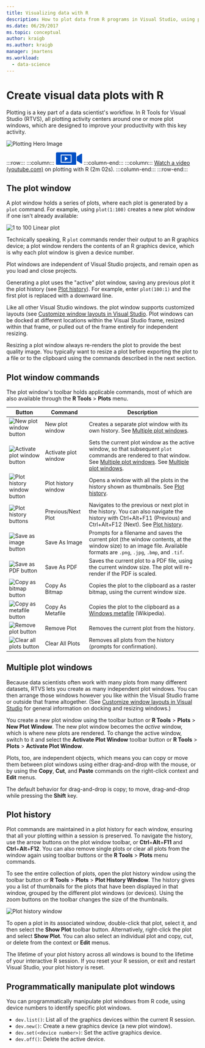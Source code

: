 ```yaml
---
title: Visualizing data with R
description: How to plot data from R programs in Visual Studio, using plot windows.
ms.date: 06/29/2017
ms.topic: conceptual
author: kraigb
ms.author: kraigb
manager: jmartens
ms.workload:
  - data-science
---
```


# Create visual data plots with R

Plotting is a key part of a data scientist's workflow. In R Tools for Visual Studio (RTVS), all plotting activity centers around one or more plot windows, which are designed to improve your productivity with this key activity.

![Plotting Hero Image](media/plotting-hero-image.png)

:::row:::
    :::column:::
        ![movie camera icon for video](../install/media/video-icon.png "Watch a video")
    :::column-end:::
    :::column:::
        [Watch a video (youtube.com)](https://www.youtube.com/watch?v=ZTbKmz5RSgY) on plotting with R (2m 02s).
    :::column-end:::
:::row-end:::

## The plot window

A plot window holds a series of plots, where each plot is generated by a `plot` command. For example, using `plot(1:100)` creates a new plot window if one isn't already available:

![1 to 100 Linear plot](media/plotting-1-to-100.png)

Technically speaking, R `plot` commands render their output to an R graphics device; a plot window renders the contents of an R graphics device, which is why each plot window is given a device number.

Plot windows are independent of Visual Studio projects, and remain open as you load and close projects.

Generating a plot uses the "active" plot window, saving any previous plot it the plot history (see [Plot history](#plot-history)). For example, enter `plot(100:1)` and the first plot is replaced with a downward line.

Like all other Visual Studio windows. the plot window supports customized layouts (see [Customize window layouts in Visual Studio](../ide/customizing-window-layouts-in-visual-studio.md). Plot windows can be docked at different locations within the Visual Studio frame, resized within that frame, or pulled out of the frame entirely for independent resizing.

Resizing a plot window always re-renders the plot to provide the best quality image. You typically want to resize a plot before exporting the plot to a file or to the clipboard using the commands described in the next section.

## Plot window commands

The plot window's toolbar holds applicable commands, most of which are also available through the **R Tools** > **Plots** menu.

| Button | Command | Description |
| --- | --- | --- |
| ![New plot window button](media/plotting-toolbar-01-new-plot-window.png) | New plot window | Creates a separate plot window with its own history. See [Multiple plot windows](#multiple-plot-windows). |
| ![Activate plot window button](media/plotting-toolbar-02-activate-plot-window.png) | Activate plot window | Sets the current plot window as the active window, so that subsequent `plot` commands are rendered to that window. See [Multiple plot windows](#multiple-plot-windows). See [Multiple plot windows](#multiple-plot-windows). |
| ![Plot history window button](media/plotting-toolbar-03-plot-history.png) | Plot history window | Opens a window with all the plots in the history shown as thumbnails. See [Plot history](#plot-history). |
| ![Plot history buttons](media/plotting-toolbar-04-plot-history-arrows.png) | Previous/Next Plot |  Navigates to the previous or next plot in the history. You can also navigate the history with Ctrl+Alt+F11 (Previous) and Ctrl+Alt+F12 (Next). See [Plot history](#plot-history). |
| ![Save as image button](media/plotting-toolbar-05-save-as-image.png)| Save As Image | Prompts for a filename and saves the current plot (the window contents, at the window size) to an image file. Available formats are `.png`, `.jpg`, `.bmp`, and `.tif`. |
| ![Save as PDF button](media/plotting-toolbar-06-save-as-pdf.png)| Save As PDF | Saves the current plot to a PDF file, using the current window size. The plot will re-render if the PDF is scaled. |
| ![Copy as bitmap button](media/plotting-toolbar-07-copy-as-bitmap.png)| Copy As Bitmap | Copies the plot to the clipboard as a raster bitmap, using the current window size. |
| ![Copy as metafile button](media/plotting-toolbar-08-copy-as-metafile.png)| Copy As Metafile | Copies the plot to the clipboard as a [Windows metafile](https://en.wikipedia.org/wiki/Windows_Metafile) (Wikipedia). |
| ![Remove plot button](media/plotting-toolbar-09-remove-plot.png)| Remove Plot | Removes the current plot from the history. |
| ![Clear all plots button](media/plotting-toolbar-10-clear-all-plots.png) | Clear All Plots | Removes all plots from the history (prompts for confirmation). |

## Multiple plot windows

Because data scientists often work with many plots from many different datasets, RTVS lets you create as many independent plot windows. You can then arrange those windows however you like within the Visual Studio frame or outside that frame altogether. (See [Customize window layouts in Visual Studio](../ide/customizing-window-layouts-in-visual-studio.md) for general information on docking and resizing windows.)

You create a new plot window using the toolbar button or **R Tools** > **Plots** > **New Plot Window**. The new plot window becomes the *active* window, which is where new plots are rendered. To change the active window, switch to it and select the **Activate Plot Window** toolbar button or **R Tools** > **Plots** > **Activate Plot Window**.

Plots, too, are independent objects, which means you can copy or move them between plot windows using either drag-and-drop with the mouse, or by using the **Copy**, **Cut**, and **Paste** commands on the right-click context and **Edit** menus.

The default behavior for drag-and-drop is copy; to move, drag-and-drop while pressing the **Shift** key.

## Plot history

Plot commands are maintained in a plot history for each window, ensuring that all your plotting within a session is preserved. To navigate the history, use the arrow buttons on the plot window toolbar, or **Ctrl**+**Alt**+**F11** and **Ctrl**+**Alt**+**F12**. You can also remove single plots or clear all plots from the window again using toolbar buttons or the **R Tools** > **Plots** menu commands.

To see the entire collection of plots, open the plot history window using the toolbar button or **R Tools** > **Plots** > **Plot History Window**.
The history gives you a list of thumbnails for the plots that have been displayed in that window, grouped by the different plot windows (or devices). Using the zoom buttons on the toolbar changes the size of the thumbnails.

![Plot history window](media/plotting-plot-history-window.png)

To open a plot in its associated window, double-click that plot, select it, and then select the **Show Plot** toolbar button. Alternatively, right-click the plot and select **Show Plot**. You can also select an individual plot and copy, cut, or delete from the context or **Edit** menus.

The lifetime of your plot history across all windows is bound to the lifetime of your interactive R session. If you reset your R session, or exit and restart Visual Studio, your plot history is reset.

## Programmatically manipulate plot windows

You can programmatically manipulate plot windows from R code, using device numbers to identify specific plot windows.

- `dev.list()`: List all of the graphics devices within the current R session.
- `dev.new()`: Create a new graphics device (a new plot window).
- `dev.set(<device number>)`: Set the active graphics device.
- `dev.off()`: Delete the active device.
